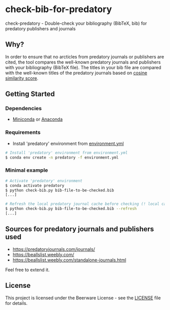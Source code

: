 # check-bib-for-predatory
check-predatory - Double-check your bibliography (BibTeX, bib) for predatory publishers and journals

## Why?
In order to ensure that no arcticles from predatory journals or publishers are cited, the tool compares the well-known predatory journals and publishers with your bibliography (BibTeX file). The titles in your bib file are compared with the well-known titles of the predatory journals based on [cosine similarity score](https://en.wikipedia.org/wiki/Cosine_similarity). 

## Getting Started

### Dependencies

* [Miniconda](https://docs.conda.io/en/latest/miniconda.html) or [Anaconda](https://www.anaconda.com/)

### Requirements

* Install 'predatory' environment from [environment.yml](environment.yml)
```bash
# Install 'predatory' environment from environment.yml 
$ conda env create -n predatory -f environment.yml
```

### Minimal example
```bash
# Activate 'predatory' environment
$ conda activate predatory
$ python check-bib.py bib-file-to-be-checked.bib
[...]

# Refresh the local predatory journal cache before checking (! local cache will be overwritten)
$ python check-bib.py bib-file-to-be-checked.bib --refresh
[...]
```

## Sources for predatory journals and publishers used
* https://predatoryjournals.com/journals/
* https://beallslist.weebly.com/
* https://beallslist.weebly.com/standalone-journals.html

Feel free to extend it.

## License
This project is licensed under the Beerware License - see the [LICENSE](LICENSE) file for details.
